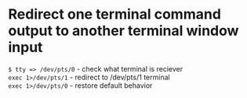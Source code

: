 # Redirect one terminal command output to another terminal window input

`$ tty => /dev/pts/0` - check what terminal is reciever  
`exec 1>/dev/pts/1` - redirect to /dev/pts/1 terminal  
`exec 1>/dev/pts/0` - restore default behavior  
